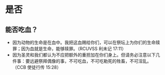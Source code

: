 # 是否

## 能否吃血？

- 因为动物的生命是在血中。我把这血赐给你们，可以在祭坛上为你们的生命赎罪；因为血就是生命，能够赎罪。（RCUVSS 利未记 17:11）
- 因为圣灵和我们都认为不应把额外的重担加在你们身上。但请务必注意以下几件事：要远避祭拜偶像的事，不可吃血，不可吃勒死的牲畜，不可淫乱。（CCB 使徒行传 15:28）
